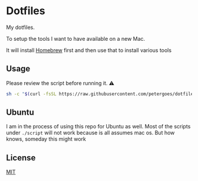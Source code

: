 # Dotfiles

My dotfiles.

To setup the tools I want to have available on a new Mac.

It will install [Homebrew](https://brew.sh) first and then use that to install various tools

## Usage

Please review the script before running it. ⚠️

```bash
sh -c "$(curl -fsSL https://raw.githubusercontent.com/petergoes/dotfiles/main/script/download.sh)"
```

## Ubuntu 

I am in the process of using this repo for Ubuntu as well. Most of the scripts
under `./script` will not work because is all assumes mac os. But how knows,
someday this might work
  
## License

[MIT](https://choosealicense.com/licenses/mit/)
